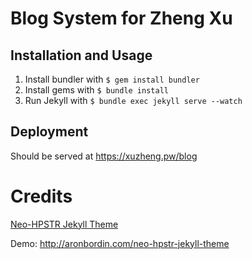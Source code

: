 # Blog System for Zheng Xu

## Installation and Usage

1. Install bundler with `$ gem install bundler`
2. Install gems with `$ bundle install`
3. Run Jekyll with `$ bundle exec jekyll serve --watch`

## Deployment

Should be served at https://xuzheng.pw/blog

# Credits

[Neo-HPSTR Jekyll Theme](http://aronbordin.com/neo-hpstr-jekyll-theme)

Demo: http://aronbordin.com/neo-hpstr-jekyll-theme

